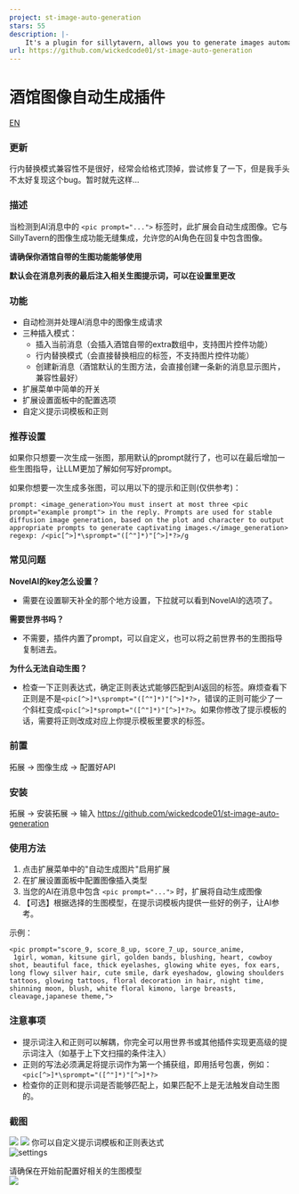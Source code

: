 ```yaml
---
project: st-image-auto-generation
stars: 55
description: |-
    It's a plugin for sillytavern, allows you to generate images automatically.
url: https://github.com/wickedcode01/st-image-auto-generation
---
```


# 酒馆图像自动生成插件

[EN](./README_EN.md)

### 更新

行内替换模式兼容性不是很好，经常会给格式顶掉，尝试修复了一下，但是我手头不太好复现这个bug。暂时就先这样...

### 描述

当检测到AI消息中的 `<pic prompt="...">` 标签时，此扩展会自动生成图像。它与SillyTavern的图像生成功能无缝集成，允许您的AI角色在回复中包含图像。

**请确保你酒馆自带的生图功能能够使用**

**默认会在消息列表的最后注入相关生图提示词，可以在设置里更改**

### 功能

- 自动检测并处理AI消息中的图像生成请求
- 三种插入模式：
  - 插入当前消息（会插入酒馆自带的extra数组中，支持图片控件功能）
  - 行内替换模式（会直接替换相应的标签，不支持图片控件功能）
  - 创建新消息（酒馆默认的生图方法，会直接创建一条新的消息显示图片，兼容性最好）
- 扩展菜单中简单的开关
- 扩展设置面板中的配置选项
- 自定义提示词模板和正则

### 推荐设置

如果你只想要一次生成一张图，那用默认的prompt就行了，也可以在最后增加一些生图指导，让LLM更加了解如何写好prompt。

如果你想要一次生成多张图，可以用以下的提示和正则(仅供参考)：

```
prompt: <image_generation>You must insert at most three <pic prompt="example prompt"> in the reply. Prompts are used for stable diffusion image generation, based on the plot and character to output appropriate prompts to generate captivating images.</image_generation>
regexp: /<pic[^>]*\sprompt="([^"]*)"[^>]*?>/g
```

### 常见问题

**NovelAI的key怎么设置？**

- 需要在设置聊天补全的那个地方设置，下拉就可以看到NovelAI的选项了。

**需要世界书吗？**

- 不需要，插件内置了prompt，可以自定义，也可以将之前世界书的生图指导复制进去。

**为什么无法自动生图？**

- 检查一下正则表达式，确定正则表达式能够匹配到AI返回的标签。麻烦查看下正则是不是`<pic[^>]*\sprompt="([^"]*)"[^>]*?>`，错误的正则可能少了一个斜杠变成`<pic[^>]*sprompt="([^"]*)"[^>]*?>`。如果你修改了提示模板的话，需要将正则改成对应上你提示模板里要求的标签。

### 前置

拓展 -> 图像生成 -> 配置好API<br>

### 安装

拓展 -> 安装拓展 -> 输入 https://github.com/wickedcode01/st-image-auto-generation

### 使用方法

1. 点击扩展菜单中的"自动生成图片"启用扩展
2. 在扩展设置面板中配置图像插入类型
3. 当您的AI在消息中包含 `<pic prompt="...">` 时，扩展将自动生成图像
4. 【可选】根据选择的生图模型，在提示词模板内提供一些好的例子，让AI参考。

示例：

```
<pic prompt="score_9, score_8_up, score_7_up, source_anime,
 1girl, woman, kitsune girl, golden bands, blushing, heart, cowboy shot, beautiful face, thick eyelashes, glowing white eyes, fox ears, long flowy silver hair, cute smile, dark eyeshadow, glowing shoulders tattoos, glowing tattoos, floral decoration in hair, night time, shinning moon, blush, white floral kimono, large breasts, cleavage,japanese theme,">
```

### 注意事项

- 提示词注入和正则可以解耦，你完全可以用世界书或其他插件实现更高级的提示词注入（如基于上下文扫描的条件注入）
- 正则的写法必须满足将提示词作为第一个捕获组，即用括号包裹，例如：`<pic[^>]*\sprompt="([^"]*)"[^>]*?>`
- 检查你的正则和提示词是否能够匹配上，如果匹配不上是无法触发自动生图的。

### 截图

![](./dist/Screenshot%202025-05-25%20151108.png)
![](./dist/Screenshot%202025-05-25%20144831.png)
你可以自定义提示词模板和正则表达式<br>
![settings](./dist/screenshot2.png)

请确保在开始前配置好相关的生图模型<br>
![](./dist/Screenshot%202025-05-23%20141239.png)

